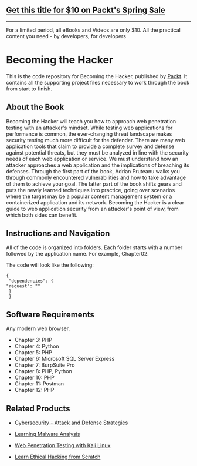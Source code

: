 ## [Get this title for $10 on Packt's Spring Sale](https://www.packt.com/B09238?utm_source=github&utm_medium=packt-github-repo&utm_campaign=spring_10_dollar_2022)
-----
For a limited period, all eBooks and Videos are only $10. All the practical content you need \- by developers, for developers

# Becoming the Hacker
This is the code repository for Becoming the Hacker, published by [Packt](https://www.packtpub.com/?utm_source=github). It contains all the supporting project files necessary to work through the book from start to finish.

## About the Book
Becoming the Hacker will teach you how to approach web penetration testing with an attacker's mindset. While testing web applications for performance is common, the ever-changing threat landscape makes security testing much more difficult for the defender.
There are many web application tools that claim to provide a complete survey and defense against potential threats, but they must be analyzed in line with the security needs of each web application or service. We must understand how an attacker approaches a web application and the implications of breaching its defenses.
Through the first part of the book, Adrian Pruteanu walks you through commonly encountered vulnerabilities and how to take advantage of them to achieve your goal. The latter part of the book shifts gears and puts the newly learned techniques into practice, going over scenarios where the target may be a popular content management system or a containerized application and its network.
Becoming the Hacker is a clear guide to web application security from an attacker's point of view, from which both sides can benefit.

## Instructions and Navigation
All of the code is organized into folders. Each folder starts with a number followed by the application name. For example, Chapter02.

The code will look like the following:
```
{
 "dependencies": {
"request": ""
 }
 }
```

## Software Requirements

Any modern web browser.

* Chapter 3:  PHP
* Chapter 4:  Python
* Chapter 5:  PHP
* Chapter 6:  Microsoft SQL Server Express
* Chapter 7:  BurpSuite Pro
* Chapter 8:  PHP, Python
* Chapter 10: PHP
* Chapter 11: Postman
* Chapter 12: PHP

## Related Products
* [Cybersecurity - Attack and Defense Strategies](https://www.packtpub.com/networking-and-servers/cybersecurity-attack-and-defense-strategies?utm_source=github&utm_medium=repository&utm_campaign=9781788475297)

* [Learning Malware Analysis](https://www.packtpub.com/networking-and-servers/learning-malware-analysis?utm_source=github&utm_medium=repository&utm_campaign=9781788392501)

* [Web Penetration Testing with Kali Linux](https://www.packtpub.com/networking-and-servers/web-penetration-testing-kali-linux-third-edition?utm_source=github&utm_medium=repository&utm_campaign=9781788623377)

* [Learn Ethical Hacking from Scratch](https://www.packtpub.com/networking-and-servers/learn-ethical-hacking-scratch?utm_source=github&utm_medium=repository&utm_campaign=9781788622059)
